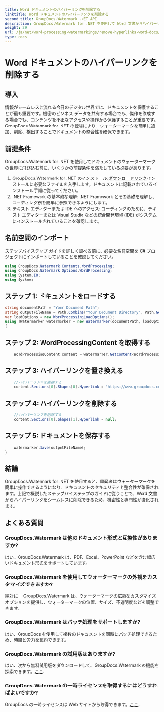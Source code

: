 ```yaml
---
title: Word ドキュメントのハイパーリンクを削除する
linktitle: Word ドキュメントのハイパーリンクを削除する
second_title: GroupDocs.Watermark .NET API
description: GroupDocs.Watermark for .NET を使用して Word 文書からハイパーリンクを削除する方法を学びます。ドキュメントのセキュリティを簡単に強化します。
weight: 29
url: /ja/net/word-processing-watermarkings/remove-hyperlinks-word-docs/
type: docs
---
```

# Word ドキュメントのハイパーリンクを削除する

## 導入
情報がシームレスに流れる今日のデジタル世界では、ドキュメントを保護することが最も重要です。機密のビジネス データを共有する場合でも、傑作を作成する場合でも、コンテンツを不正なアクセスや操作から保護することが重要です。 GroupDocs.Watermark for .NET の登場により、ウォーターマークを簡単に追加、削除、検出することでドキュメントの整合性を確保できます。
## 前提条件
GroupDocs.Watermark for .NET を使用してドキュメントのウォーターマークの世界に飛び込む前に、いくつかの前提条件を満たしている必要があります。
1.  GroupDocs.Watermark for .NET のインストール:[ダウンロードリンク](https://releases.groupdocs.com/Watermark/net/)インストールに必要なファイルを入手します。ドキュメントに記載されているインストール手順に従ってください。
2. .NET Framework の基本的な理解: .NET Framework とその基礎を理解し、コーディング例を簡単に参照できるようにします。
3. テキスト エディターまたは IDE へのアクセス: コーディングのために、テキスト エディターまたは Visual Studio などの統合開発環境 (IDE) がシステムにインストールされていることを確認します。

## 名前空間のインポート
ステップバイステップ ガイドを詳しく調べる前に、必要な名前空間を C# プロジェクトにインポートしていることを確認してください。
```csharp
using GroupDocs.Watermark.Contents.WordProcessing;
using GroupDocs.Watermark.Options.WordProcessing;
using System.IO;
using System;
```
## ステップ 1: ドキュメントをロードする
```csharp
string documentPath = "Your Document Path";
string outputFileName = Path.Combine("Your Document Directory", Path.GetFileName(documentPath));
var loadOptions = new WordProcessingLoadOptions();
using (Watermarker watermarker = new Watermarker(documentPath, loadOptions))
{
```
## ステップ 2: WordProcessingContent を取得する
```csharp
    WordProcessingContent content = watermarker.GetContent<WordProcessingContent>();
```
## ステップ 3: ハイパーリンクを置き換える
```csharp
    //ハイパーリンクを置換する
    content.Sections[0].Shapes[0].Hyperlink = "https://www.groupdocs.com/”;
```
## ステップ 4: ハイパーリンクを削除する
```csharp
    //ハイパーリンクを削除する
    content.Sections[0].Shapes[1].Hyperlink = null;
```
## ステップ 5: ドキュメントを保存する
```csharp
    watermarker.Save(outputFileName);
}
```

## 結論
GroupDocs.Watermark for .NET を使用すると、開発者はウォーターマークを簡単に操作できるようになり、ドキュメントのセキュリティと整合性が確保されます。上記で概説したステップバイステップのガイドに従うことで、Word 文書からハイパーリンクをシームレスに削除できるため、機密性と専門性が強化されます。
## よくある質問
### GroupDocs.Watermark は他のドキュメント形式と互換性がありますか?
はい。GroupDocs.Watermark は、PDF、Excel、PowerPoint などを含む幅広いドキュメント形式をサポートしています。
### GroupDocs.Watermark を使用してウォーターマークの外観をカスタマイズできますか?
絶対に！ GroupDocs.Watermark は、ウォーターマークの広範なカスタマイズ オプションを提供し、ウォーターマークの位置、サイズ、不透明度などを調整できます。
### GroupDocs.Watermark はバッチ処理をサポートしますか?
はい、GroupDocs を使用して複数のドキュメントを同時にバッチ処理できるため、時間と労力を節約できます。
### GroupDocs.Watermark の試用版はありますか?
はい、次から無料試用版をダウンロードして、GroupDocs.Watermark の機能を探索できます。[ここ](https://releases.groupdocs.com/).
### GroupDocs.Watermark の一時ライセンスを取得するにはどうすればよいですか?
 GroupDocs の一時ライセンスは Web サイトから取得できます。[ここ](https://purchase.groupdocs.com/temporary-license/).